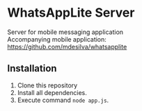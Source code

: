 # WhatsAppLite Server
Server for mobile messaging application </br>
Accompanying mobile application: https://github.com/mdesilva/whatsapplite

## Installation
1. Clone this repository
2. Install all dependencies. 
3. Execute command `node app.js`. 
